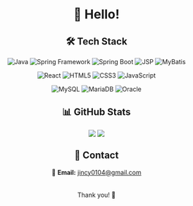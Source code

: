 # <div align="center">👋 Hello! </div>

## <div align="center">🛠️ Tech Stack</div>

<div align="center">

![Java](https://img.shields.io/badge/-Java-007396?style=flat&logo=java&logoColor=white) 
![Spring Framework](https://img.shields.io/badge/-Spring%20Framework-6DB33F?style=flat&logo=spring&logoColor=white) 
![Spring Boot](https://img.shields.io/badge/-Spring%20Boot-6DB33F?style=flat&logo=spring-boot&logoColor=white) 
![JSP](https://img.shields.io/badge/-JSP-0095D9?style=flat&logo=apache&logoColor=white) 
![MyBatis](https://img.shields.io/badge/-MyBatis-009A6C?style=flat&logo=mybatis&logoColor=white) 

![React](https://img.shields.io/badge/-React-61DAFB?style=flat&logo=react&logoColor=black) 
![HTML5](https://img.shields.io/badge/-HTML5-E34F26?style=flat&logo=html5&logoColor=white) 
![CSS3](https://img.shields.io/badge/-CSS3-1572B6?style=flat&logo=css3&logoColor=white) 
![JavaScript](https://img.shields.io/badge/-JavaScript-F7DF1E?style=flat&logo=javascript&logoColor=black) 

![MySQL](https://img.shields.io/badge/-MySQL-4479A1?style=flat&logo=mysql&logoColor=white)
![MariaDB](https://img.shields.io/badge/-MariaDB-003545?style=flat&logo=mariadb&logoColor=white)
![Oracle](https://img.shields.io/badge/-Oracle-F80000?style=flat&logo=oracle&logoColor=white)

</div>

## <div align="center">📊 GitHub Stats</div>

<div align="center">
  <img align="center" src="https://github-readme-stats.vercel.app/api/top-langs/?username=jiincy&layout=compact&theme=radical" />
  <img align="center" src="https://github-readme-stats.vercel.app/api?username=jiincy&show_icons=true&hide_title=true&count_private=true&hide=prs&theme=radical" />
</div>

## <div align="center">🤝 Contact</div>

<div align="center">

📧 **Email:** jincy0104@gmail.com
<br><br><br>
Thank you! 🙌

</div>
